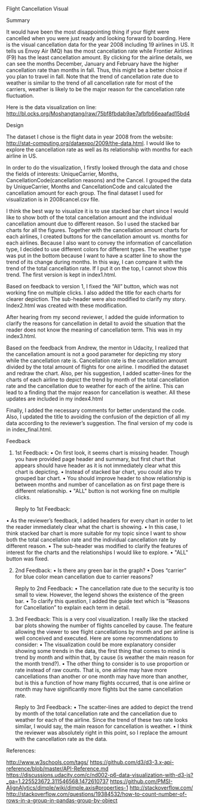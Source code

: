 Flight Cancellation Visual

Summary

It would have been the most disappointing thing if your flight were cancelled when you were just ready and looking forward to boarding. Here is the visual cancellation data for the year 2008 including 19 airlines in US. It tells us Envoy Air (MQ) has the most cancellation rate while Frontier Airlines (F9) has the least cancellation amount. By clicking for the airline details, we can see the months December, January and February have the higher cancellation rate than months in fall. Thus, this might be a better choice if you plan to travel in fall. Note that the trend of cancellation rate due to weather is similar to the trend of all cancellation rate for most of the carriers, weather is likely to be the major reason for the cancellation rate fluctuation.

Here is the data visualization on line:
http://bl.ocks.org/Moshangtang/raw/75bf8fbdab9ae7afbfb66eaafad15bd4

Design

The dataset I chose is the flight data in year 2008 from the website:  http://stat-computing.org/dataexpo/2009/the-data.html. I would like to explore the cancellation rate as well as its relationship with months for each airline in US.

In order to do the visualization, I firstly looked through the data and chose the fields of interests: UniqueCarrier, Months, CancellationCode(cancellation reasons) and the Cancel. I grouped the data by UniqueCarrier, Months and CancellationCode and calculated the cancellation amount for each group. The final dataset I used for visualization is in 2008cancel.csv file.

I think the best way to visualize it is to use stacked bar chart since I would like to show both of the total cancellation amount and the individual cancellation amount due to different reason. So I used the stacked bar charts for all the figures. Together with the cancellation amount charts for each airlines, I created buttons for the cancellation amount vs. months for each airlines. Because I also want to convey the information of cancellation type, I decided to use different colors for different types. The weather type was put in the bottom because I want to have a scatter line to show the trend of its change during months. In this way, I can compare it with the trend of the total cancellation rate. If I put it on the top, I cannot show this trend. The first version is kept in index1.html.

Based on feedback to version 1, I fixed the “All” button, which was not working fine on multiple clicks. I also added the title for each charts for clearer depiction. The sub-header were also modified to clarify my story. Index2.html was created with these modification.

After hearing from my second reviewer, I added the guide information to clarify the reasons for cancellation in detail to avoid the situation that the reader does not know the meaning of cancellation term. This was in my index3.html.

Based on the feedback from Andrew, the mentor in Udacity, I realized that the cancellation amount is not a good parameter for depicting my story while the cancellation rate is. Cancellation rate is the cancellation amount divided by the total amount of flights for one airline. I modified the dataset and redraw the chart. Also, per his suggestion, I added scatter-lines for the charts of each airline to depict the trend by month of the total cancellation rate and the cancellation due to weather for each of the airline. This can lead to a finding that the major reason for cancellation is weather. All these updates are included in my index4.html

Finally, I added the necessary comments for better understand the code. Also, I updated the title to avoiding the confusion of the depiction of all my data according to the reviewer’s suggestion. The final version of my code is in index_final.html.

Feedback

1. 1st Feedback:
•   On first look, it seems chart is missing header. Though you have provided page header and summary, but first chart that appears should have header as it is not immediately clear what this chart is depicting.
•   Instead of stacked bar chart, you could also try grouped bar chart.
•   You should improve header to show relationship is between months and number of cancellation as on first page there is different relationship.
•   "ALL" button is not working fine on multiple clicks.

   Reply to 1st Feedback:

•   As the reviewer’s feedback, I added headers for every chart in order to let the reader immediately clear what the chart is showing.
•   In this case, I think stacked bar chart is more suitable for my topic since I want to show both the total cancellation rate and the individual cancellation rate by different reason.
•   The sub-header was modified to clarify the features of interest for the charts and the relationships I would like to explore.
•   "ALL" button was fixed.

2. 2nd Feedback:
•   Is there any green bar in the graph?
•   Does “carrier” for blue color mean cancellation due to carrier reasons?

   Reply to 2nd Feedback:
•   The cancellation rate due to the security is too small to view. However, the legend shows the existence of the green bar.
•   To clarify this question, I added the guide text which is “Reasons for Cancellation” to explain each term in detail.

3. 3rd Feedback:
This is a very cool visualization. I really like the stacked bar plots showing the number of flights cancelled by cause. The feature allowing the viewer to see flight cancellations by month and per airline is well conceived and executed. Here are some recommendations to consider:
•   The visualization could be more explanatory consider showing some trends in the data, the first thing that comes to mind is trend by month and within that, by cause (is weather the main reason for the month trend?).
•   The other thing to consider is to use proportion or rate instead of raw counts. That is, one airline may have more cancellations than another or one month may have more than another, but is this a function of how many flights occurred, that is one airline or month may have significantly more flights but the same cancellation rate.

   Reply to 3rd Feedback:
•   The scatter-lines are added to depict the trend by month of the total cancellation rate and the cancellation due to weather for each of the airline. Since the trend of these two rate looks similar, I would say, the main reason for cancellation is weather.
•   I think the reviewer was absolutely right in this point, so I replace the amount with the cancellation rate as the data.

References:

http://www.w3schools.com/tags/
https://github.com/d3/d3-3.x-api-reference/blob/master/API-Reference.md
https://discussions.udacity.com/c/nd002-p6-data-visualization-with-d3-js?_ga=1.225523672.311546568.1472610737
https://github.com/PMSI-AlignAlytics/dimple/wiki/dimple.axis#properties-1
http://stackoverflow.com/
http://stackoverflow.com/questions/19384532/how-to-count-number-of-rows-in-a-group-in-pandas-group-by-object


